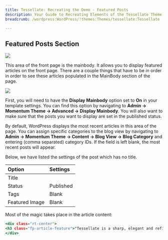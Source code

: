 ```yaml
---
title: Tessellate: Recreating the Demo - Featured Posts
description: Your Guide to Recreating Elements of the Tessellate Theme for WordPress
breadcrumb: /wordpress:WordPress/!themes:Themes/tessellate:Tessellate

---
```


Featured Posts Section
-----

![][demo]

This area of the front page is the mainbody. It allows you to display featured articles on the front page. There are a couple things that have to be in order in order to see these articles populated in the MainBody section of the page.

![][mainbody]

First, you will need to have the **Display Mainbody** option set to **On** in your template settings. You can find this option by navigating to **Admin -> Momentum Theme -> Advanced -> Display Mainbody**. You will also want to make sure that the posts you want to display are set in the published status.

By default, WordPress displays the most recent articles in this area of the page. You can assign specific categories to the blog view by navigating to **Admin -> Momentum Theme -> Content -> Blog View -> Blog Category** and entering (comma separated) category IDs. If the field is left blank, the most recent posts will appear.

Below, we have listed the settings of the post which has no title.

| Option         | Settings  |  
| :------------- | :-------- |  
| Title          |           |  
| Status         | Published |  
| Tags           | Blank     |  
| Featured Image | Blank     |  


Most of the magic takes place in the article content:

~~~ .html
<div class="rt-center">
<h3 class="fp-article-feature">"Tessellate is a sharp, elegant and refined template. It is designed to not only enrich your content, but also to provide an overall artistic base, with animated extras, to impress your visitors, and best reflect the focus of your site." - <a href="index.php?option=com_content&amp;view=article&amp;id=1&amp;Itemid=111">Read More</a></h3>
</div>
~~~

[demo]: assets/demo_8.jpeg
[mainbody]: assets/setadvanced.jpeg

